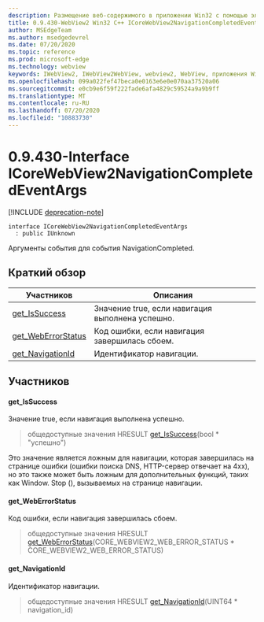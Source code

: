 ```yaml
---
description: Размещение веб-содержимого в приложении Win32 с помощью элемента управления Microsoft Edge WebView2
title: 0.9.430-WebView2 Win32 C++ ICoreWebView2NavigationCompletedEventArgs
author: MSEdgeTeam
ms.author: msedgedevrel
ms.date: 07/20/2020
ms.topic: reference
ms.prod: microsoft-edge
ms.technology: webview
keywords: IWebView2, IWebView2WebView, webview2, WebView, приложения Win32, Win32, EDGE, ICoreWebView2, ICoreWebView2Host, элемент управления "веб-браузер", HTML Edge
ms.openlocfilehash: 099a022fef47beca0e0163e6e0e070aa37520a06
ms.sourcegitcommit: e0cb9e6f59f222fade6afa4829c59524a9a9b9ff
ms.translationtype: MT
ms.contentlocale: ru-RU
ms.lasthandoff: 07/20/2020
ms.locfileid: "10883730"
---
```

# 0.9.430-Interface ICoreWebView2NavigationCompletedEventArgs 

[!INCLUDE [deprecation-note](../../includes/deprecation-note.md)]

```
interface ICoreWebView2NavigationCompletedEventArgs
  : public IUnknown
```

Аргументы события для события NavigationCompleted.

## Краткий обзор

 Участников                        | Описания
--------------------------------|---------------------------------------------
[get_IsSuccess](#get_issuccess) | Значение true, если навигация выполнена успешно.
[get_WebErrorStatus](#get_weberrorstatus) | Код ошибки, если навигация завершилась сбоем.
[get_NavigationId](#get_navigationid) | Идентификатор навигации.

## Участников

#### get_IsSuccess 

Значение true, если навигация выполнена успешно.

> общедоступные значения HRESULT [get_IsSuccess](#get_issuccess)(bool * "успешно")

Это значение является ложным для навигации, которая завершилась на странице ошибки (ошибки поиска DNS, HTTP-сервер отвечает на 4xx), но это также может быть ложным для дополнительных функций, таких как Window. Stop (), вызываемых на странице навигации.

#### get_WebErrorStatus 

Код ошибки, если навигация завершилась сбоем.

> общедоступные значения HRESULT [get_WebErrorStatus](#get_weberrorstatus)(CORE_WEBVIEW2_WEB_ERROR_STATUS * CORE_WEBVIEW2_WEB_ERROR_STATUS)

#### get_NavigationId 

Идентификатор навигации.

> общедоступные значения HRESULT [get_NavigationId](#get_navigationid)(UINT64 * navigation_id)

